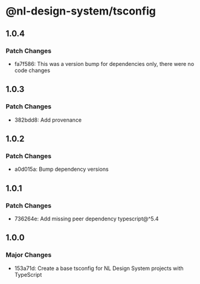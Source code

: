 # @nl-design-system/tsconfig

## 1.0.4

### Patch Changes

- fa7f586: This was a version bump for dependencies only, there were no code changes

## 1.0.3

### Patch Changes

- 382bdd8: Add provenance

## 1.0.2

### Patch Changes

- a0d015a: Bump dependency versions

## 1.0.1

### Patch Changes

- 736264e: Add missing peer dependency typescript@^5.4

## 1.0.0

### Major Changes

- 153a71d: Create a base tsconfig for NL Design System projects with TypeScript
